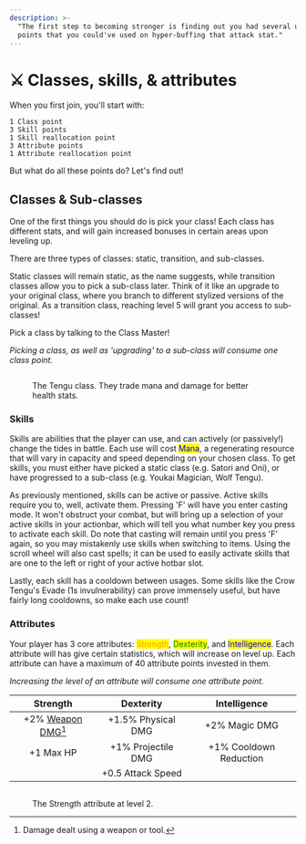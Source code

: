 ```yaml
---
description: >-
  "The first step to becoming stronger is finding out you had several unspent
  points that you could've used on hyper-buffing that attack stat."
---
```


# ⚔ Classes, skills, & attributes

When you first join, you'll start with:

```
1 Class point
3 Skill points
1 Skill reallocation point
3 Attribute points
1 Attribute reallocation point
```

But what do all these points do? Let's find out!

## Classes & Sub-classes

One of the first things you should do is pick your class! Each class has different stats, and will gain increased bonuses in certain areas upon leveling up.

There are three types of classes: static, transition, and sub-classes.

Static classes will remain static, as the name suggests, while transition classes allow you to pick a sub-class later. Think of it like an upgrade to your original class, where you branch to different stylized versions of the original. As a transition class, reaching level 5 will grant you access to sub-classes!

Pick a class by talking to the Class Master!

_Picking a class, as well as 'upgrading' to a sub-class will consume one class point._

<figure><img src="https://files.gitbook.com/v0/b/gitbook-x-prod.appspot.com/o/spaces%2F9Rvj8NErmxKcRM2LPRy8%2Fuploads%2FYMqWpHriJVDIkDVEtBVV%2Ftengu.png?alt=media&#x26;token=ba28662c-8f5b-41d2-bc7e-927d8a61b9c8" alt=""><figcaption><p>The Tengu class. They trade mana and damage for better health stats.</p></figcaption></figure>

### Skills

Skills are abilities that the player can use, and can actively (or passively!) change the tides in battle. Each use will cost <mark style="color:blue;">Mana</mark>, a regenerating resource that will vary in capacity and speed depending on your chosen class. To get skills, you must either have picked a static class (e.g. Satori and Oni), or have progressed to a sub-class (e.g. Youkai Magician, Wolf Tengu).

As previously mentioned, skills can be active or passive. Active skills require you to, well, activate them. Pressing 'F' will have you enter casting mode. It won't obstruct your combat, but will bring up a selection of your active skills in your actionbar, which will tell you what number key you press to activate each skill. Do note that casting will remain until you press 'F' again, so you may mistakenly use skills when switching to items. Using the scroll wheel will also cast spells; it can be used to easily activate skills that are one to the left or right of your active hotbar slot.

Lastly, each skill has a cooldown between usages. Some skills like the Crow Tengu's Evade (1s invulnerability) can prove immensely useful, but have fairly long cooldowns, so make each use count!

### Attributes <a href="#attributes" id="attributes"></a>

Your player has 3 core attributes: <mark style="color:orange;">Strength</mark>, <mark style="color:green;">Dexterity</mark>, and <mark style="color:blue;">Intelligence</mark>. Each attribute will has give certain statistics, which will increase on level up. Each attribute can have a maximum of 40 attribute points invested in them.

_Increasing the level of an attribute will consume one attribute point._

|                 Strength                 |      Dexterity     |      Intelligence      |
| :--------------------------------------: | :----------------: | :--------------------: |
| +2% [Weapon DMG](#user-content-fn-1)[^1] | +1.5% Physical DMG |      +2% Magic DMG     |
|                 +1 Max HP                | +1% Projectile DMG | +1% Cooldown Reduction |
|                                          |  +0.5 Attack Speed |                        |

<figure><img src="https://files.gitbook.com/v0/b/gitbook-x-prod.appspot.com/o/spaces%2F9Rvj8NErmxKcRM2LPRy8%2Fuploads%2FtRCWSOM3V3IpeOU3y6Ky%2Fimage.png?alt=media&#x26;token=78e8bb05-be81-45c3-8abb-a5b15294a6b7" alt=""><figcaption><p>The Strength attribute at level 2.</p></figcaption></figure>

[^1]: Damage dealt using a weapon or tool.
